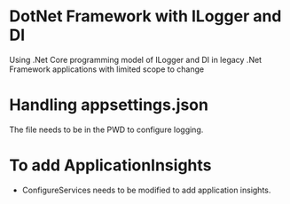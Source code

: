 # DotNet Framework with ILogger and DI
Using .Net Core programming model of ILogger and DI in legacy .Net Framework applications with limited scope to change

# Handling appsettings.json
The file needs to be in the PWD to configure logging.

# To add ApplicationInsights
- ConfigureServices needs to be modified to add application insights.
